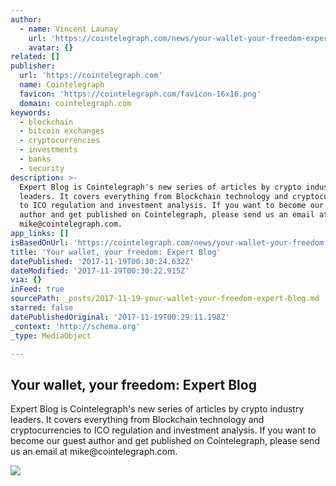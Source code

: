 ```yaml
---
author:
  - name: Vincent Launay
    url: 'https://cointelegraph.com/news/your-wallet-your-freedom-expert-blog'
    avatar: {}
related: []
publisher:
  url: 'https://cointelegraph.com'
  name: Cointelegraph
  favicon: 'https://cointelegraph.com/favicon-16x16.png'
  domain: cointelegraph.com
keywords:
  - blockchain
  - bitcoin exchanges
  - cryptocurrencies
  - investments
  - banks
  - security
description: >-
  Expert Blog is Cointelegraph's new series of articles by crypto industry
  leaders. It covers everything from Blockchain technology and cryptocurrencies
  to ICO regulation and investment analysis. If you want to become our guest
  author and get published on Cointelegraph, please send us an email at
  mike@cointelegraph.com.
app_links: []
isBasedOnUrl: 'https://cointelegraph.com/news/your-wallet-your-freedom-expert-blog'
title: 'Your wallet, your freedom: Expert Blog'
datePublished: '2017-11-19T00:30:24.632Z'
dateModified: '2017-11-19T00:30:22.915Z'
via: {}
inFeed: true
sourcePath: _posts/2017-11-19-your-wallet-your-freedom-expert-blog.md
starred: false
datePublishedOriginal: '2017-11-19T00:29:11.198Z'
_context: 'http://schema.org'
_type: MediaObject

---
```

<article style=""><h1>Your wallet, your freedom: Expert Blog</h1><p>Expert Blog is Cointelegraph's new series of articles by crypto industry leaders. It covers everything from Blockchain technology and cryptocurrencies to ICO regulation and investment analysis. If you want to become our guest author and get published on Cointelegraph, please send us an email at mike@cointelegraph.com.</p><img src="https://cointelegraph.com/images/725_Ly9jb2ludGVsZWdyYXBoLmNvbS9zdG9yYWdlL3VwbG9hZHMvdmlldy8xYTljNWEwMjZmM2Q5OTY2NTRmMzMyMDA0NmIwYTI1Yi5qcGc=.jpg" /></article>